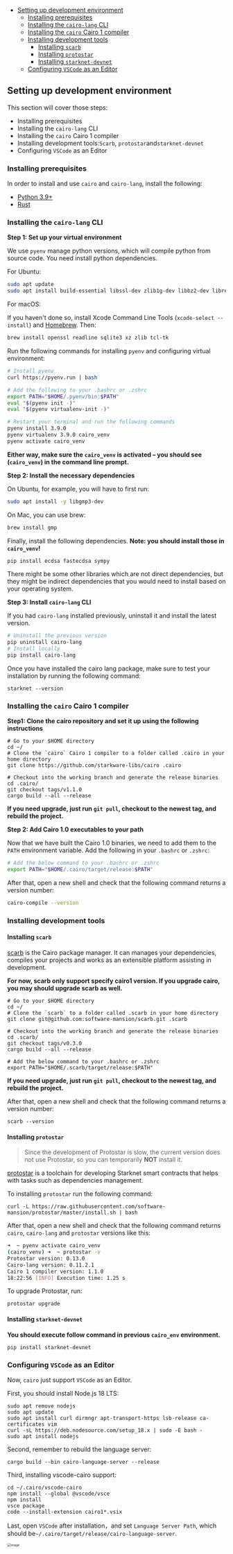 - [Setting up development environment](#setting-up-development-environment)
  - [Installing prerequisites](#installing-prerequisites)
  - [Installing the `cairo-lang` CLI](#installing-the-cairo-lang-cli)
  - [Installing the `cairo` Cairo 1 compiler](#installing-the-cairo-cairo-1-compiler)
  - [Installing development tools](#installing-development-tools)
    - [Installing `scarb`](#installing-scarb)
    - [Installing `protostar`](#installing-protostar)
    - [Installing `starknet-devnet`](#installing-starknet-devnet)
  - [Configuring `VSCode` as an Editor](#configuring-vscode-as-an-editor)

## Setting up development environment

This section will cover those steps:

- Installing prerequisites
- Installing the `cairo-lang` CLI
- Installing the `cairo` Cairo 1 compiler
- Installing development tools:`Scarb`, `protostar`and`starknet-devnet`
- Configuring `VSCode` as an Editor

### Installing prerequisites

In order to install and use `cairo` and `cairo-lang`, install the following:

- [Python 3.9+](https://www.python.org/downloads/release/python-390/)
- [Rust](https://www.rust-lang.org/tools/install)

### Installing the `cairo-lang` CLI

**Step 1: Set up your virtual environment**

We use `pyenv` manage python versions, which will compile python from source code. You need install python dependencies.

For Ubuntu:

```bash
sudo apt update
sudo apt install build-essential libssl-dev zlib1g-dev libbz2-dev libreadline-dev libsqlite3-dev curl libncursesw5-dev xz-utils tk-dev libxml2-dev libxmlsec1-dev libffi-dev liblzma-dev
```

For macOS:

If you haven't done so, install Xcode Command Line Tools (`xcode-select --install`) and [Homebrew](http://brew.sh/). Then:

```bash
brew install openssl readline sqlite3 xz zlib tcl-tk
```

Run the following commands for installing `pyenv` and configuring virtual environment:

```bash
# Install pyenv
curl https://pyenv.run | bash

# Add the following to your .bashrc or .zshrc
export PATH="$HOME/.pyenv/bin:$PATH"
eval "$(pyenv init -)"
eval "$(pyenv virtualenv-init -)"

# Restart your terminal and run the following commands
pyenv install 3.9.0
pyenv virtualenv 3.9.0 cairo_venv
pyenv activate cairo_venv
```

**Either way, make sure the `cairo_venv` is activated – you should see (`cairo_venv`) in the command line prompt.**

**Step 2: Install the necessary dependencies**

On Ubuntu, for example, you will have to first run:

```Bash
sudo apt install -y libgmp3-dev
```

On Mac, you can use brew:

```Bash
brew install gmp
```

Finally, install the following dependencies. **Note: you should install those in `cairo_venv`!**

```bash
pip install ecdsa fastecdsa sympy
```

There might be some other libraries which are not direct dependencies, but they might be indirect dependencies that you would need to install based on your operating system.

**Step 3: Install `cairo-lang` CLI**

If you had `cairo-lang` installed previously, uninstall it and install the latest version.

```bash
# Uninstall the previous version
pip uninstall cairo-lang
# Install locally
pip install cairo-lang
```

Once you have installed the cairo lang package, make sure to test your installation by running the following command:

```
starknet --version
```

### Installing the `cairo` Cairo 1 compiler

**Step1: Clone the cairo repository and set it up using the following instructions**

```shell
# Go to your $HOME directory
cd ~/
# Clone the `cairo` Cairo 1 compiler to a folder called .cairo in your home directory
git clone https://github.com/starkware-libs/cairo .cairo

# Checkout into the working branch and generate the release binaries
cd .cairo/
git checkout tags/v1.1.0
cargo build --all --release
```

**If you need upgrade, just run `git pull`, checkout to the newest tag, and rebuild the project.**

**Step 2: Add Cairo 1.0 executables to your path**

Now that we have built the Cairo 1.0 binaries, we need to add them to the `PATH` environment variable. Add the following in your `.bashrc` or `.zshrc`:

```bash
# Add the below command to your .bashrc or .zshrc
export PATH="$HOME/.cairo/target/release:$PATH"
```

After that, open a new shell and check that the following command returns a version number:

```Bash
cairo-compile --version
```

### Installing development tools

#### Installing `scarb`

[scarb](https://github.com/software-mansion/scarb/releases) is the Cairo package manager. It can manages your dependencies, compiles your projects and works as an extensible platform assisting in development.

**For now, scarb only support specify cairo1 version. If you upgrade cairo, you may should upgrade scarb as well.**

```shell
# Go to your $HOME directory
cd ~/
# Clone the `scarb` to a folder called .scarb in your home directory
git clone git@github.com:software-mansion/scarb.git .scarb

# Checkout into the working branch and generate the release binaries
cd .scarb/
git checkout tags/v0.3.0
cargo build --all --release

# Add the below command to your .bashrc or .zshrc
export PATH="$HOME/.scarb/target/release:$PATH"
```

**If you need upgrade, just run `git pull`, checkout to the newest tag, and rebuild the project.**

After that, open a new shell and check that the following command returns a version number:

```
scarb --version
```

#### Installing `protostar`

>Since the development of Protostar is slow, the current version does not use Protostar, so you can temporarily **NOT** install it.

[protostar](https://docs.swmansion.com/protostar/) is a toolchain for developing Starknet smart contracts that helps with tasks such as dependencies management.

To installing `protostar` run the following command:

```
curl -L https://raw.githubusercontent.com/software-mansion/protostar/master/install.sh | bash
```

After that, open a new shell and check that the following command returns `cairo`, `cairo-lang` and `protostar` versions like this:

```bash
➜  ~ pyenv activate cairo_venv
(cairo_venv) ➜  ~ protostar -v
Protostar version: 0.13.0
Cairo-lang version: 0.11.2.1
Cairo 1 compiler version: 1.1.0
18:22:56 [INFO] Execution time: 1.25 s
```

To upgrade Protostar, run:

```
protostar upgrade
```

#### Installing `starknet-devnet`

**You should execute follow command in previous `cairo_env` environment.**

```
pip install starknet-devnet
```

### Configuring `VSCode` as an Editor

Now, `cairo` just support `VSCode` as an Editor.

First, you should install Node.js 18 LTS:

```
sudo apt remove nodejs
sudo apt update
sudo apt install curl dirmngr apt-transport-https lsb-release ca-certificates vim
curl -sL https://deb.nodesource.com/setup_18.x | sudo -E bash -
sudo apt install nodejs
```

Second, remember to rebuild the language server:

```
cargo build --bin cairo-language-server --release
```

Third, installing vscode-cairo support:

```shell
cd ~/.cairo/vscode-cairo
npm install --global @vscode/vsce
npm install
vsce package
code --install-extension cairo1*.vsix
```

Last, open `VSCode` after installation，and set `Language Server Path`, which should be`~/.cairo/target/release/cairo-language-server`.

<img src="https://raw.githubusercontent.com/zkcarter/picBed/main/markdown/extSettings.png" alt="image" style="zoom: 50%;" />